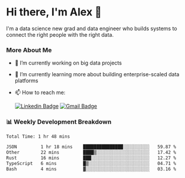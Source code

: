 # Hi there, I'm Alex  👋

I'm a data science new grad and data engineer who builds systems to connect the right people with the right data. 

### More About Me

- 🔭 I’m currently working on big data projects
- 🌱 I’m currently learning more about building enterprise-scaled data platforms
- 📫 How to reach me:

  [![Linkedin Badge](https://img.shields.io/badge/LinkedIn-0077B5?style=for-the-badge&logo=linkedin&logoColor=white)](https://www.linkedin.com/in/itsalexchen) [![Gmail Badge](https://img.shields.io/badge/Gmail-D14836?style=for-the-badge&logo=gmail&logoColor=white)](mailto:itsalexchen@gmail.com)




### 📊 Weekly Development Breakdown
<!--START_SECTION:waka-->

```txt
Total Time: 1 hr 48 mins

JSON         1 hr 18 mins    ███████████████░░░░░░░░░░   59.87 %
Other        22 mins         ████▒░░░░░░░░░░░░░░░░░░░░   17.42 %
Rust         16 mins         ███░░░░░░░░░░░░░░░░░░░░░░   12.27 %
TypeScript   6 mins          █▒░░░░░░░░░░░░░░░░░░░░░░░   04.71 %
Bash         4 mins          ▓░░░░░░░░░░░░░░░░░░░░░░░░   03.16 %
```

<!--END_SECTION:waka-->
